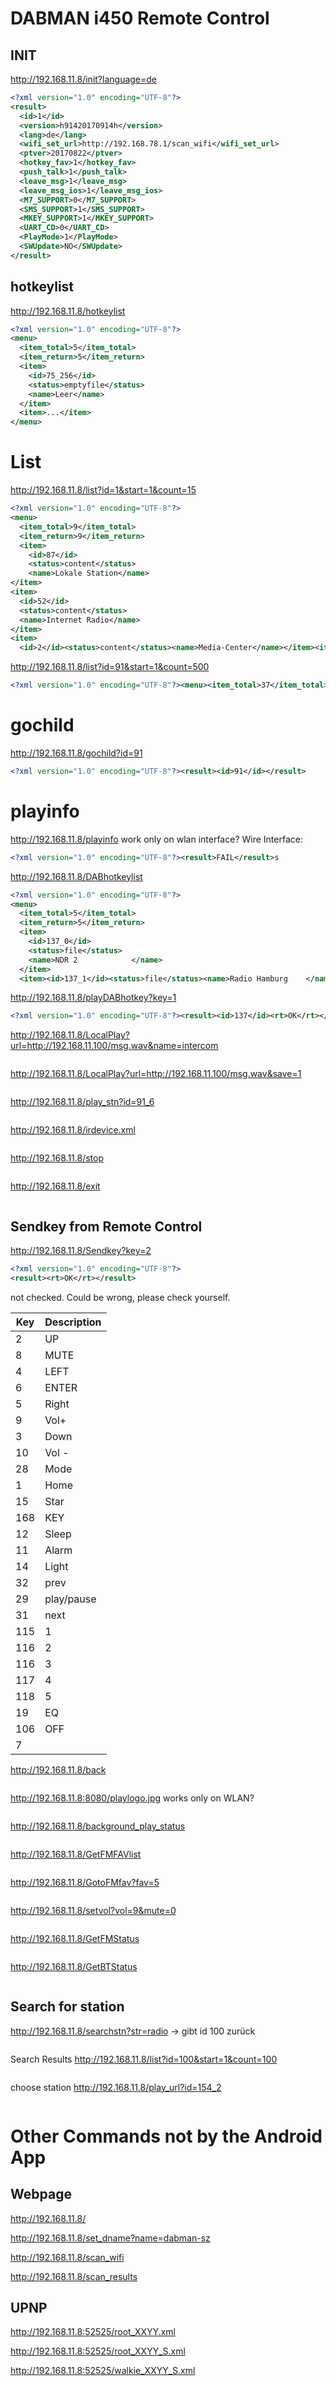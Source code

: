 
# DABMAN i450 Remote Control

## INIT
http://192.168.11.8/init?language=de

```xml
<?xml version="1.0" encoding="UTF-8"?>
<result>
  <id>1</id>
  <version>h91420170914h</version>
  <lang>de</lang>
  <wifi_set_url>http://192.168.78.1/scan_wifi</wifi_set_url>
  <ptver>20170822</ptver>
  <hotkey_fav>1</hotkey_fav>
  <push_talk>1</push_talk>
  <leave_msg>1</leave_msg>
  <leave_msg_ios>1</leave_msg_ios>
  <M7_SUPPORT>0</M7_SUPPORT>
  <SMS_SUPPORT>1</SMS_SUPPORT>
  <MKEY_SUPPORT>1</MKEY_SUPPORT>
  <UART_CD>0</UART_CD>
  <PlayMode>1</PlayMode>
  <SWUpdate>NO</SWUpdate>
</result>
```

## hotkeylist
http://192.168.11.8/hotkeylist
```xml
<?xml version="1.0" encoding="UTF-8"?>
<menu>
  <item_total>5</item_total>
  <item_return>5</item_return>
  <item>
    <id>75_256</id>
    <status>emptyfile</status>
    <name>Leer</name>
  </item>
  <item>...</item>
</menu>
```
# List
http://192.168.11.8/list?id=1&start=1&count=15
```xml
<?xml version="1.0" encoding="UTF-8"?>
<menu>
  <item_total>9</item_total>
  <item_return>9</item_return>
  <item>
    <id>87</id>
    <status>content</status>
    <name>Lokale Station</name>
</item>
<item>
  <id>52</id>
  <status>content</status>
  <name>Internet Radio</name>
</item>
<item>
  <id>2</id><status>content</status><name>Media-Center</name></item><item><id>5</id><status>content</status><name>FM</name></item><item><id>91</id><status>content</status><name>DAB/DAB+</name></item><item><id>3</id><status>content</status><name>Informations-Center</name></item><item><id>47</id><status>content</status><name>AUX</name></item><item><id>104</id><status>content</status><name>Bluetooth</name></item><item><id>6</id><status>content</status><name>Einstellungen</name></item></menu>
```
http://192.168.11.8/list?id=91&start=1&count=500
```xml
<?xml version="1.0" encoding="UTF-8"?><menu><item_total>37</item_total><item_return>37</item_return><item><id>91_1</id><status>file</status><name>80s80s           </name></item><item><id>91_2</id><status>file</status><name>917XFM           </name></item><item><id>91_3</id><status>file</status><name>ANTENNE-SYLT     </name></item><item><id>91_4</id><status>file</status><name>Absolut relax    </name></item><item><id>91_5</id><status>file</status><name>DRadio DokDeb    </name></item><item><id>91_6</id><status>file</status><name>Dlf              </name></item><item><id>91_7</id><status>file</status><name>Dlf Kultur       </name></item><item><id>91_8</id><status>file</status><name>Dlf Nova         </name></item><item><id>91_9</id><status>file</status><name>ENERGY DIGITAL   </name></item><item><id>91_10</id><status>file</status><name>ERF Plus         </name></item><item><id>91_11</id><status>file</status><name>ERF Pop          </name></item><item><id>91_12</id><status>file</status><name>HAMBURG ZWEI     </name></item><item><id>91_13</id><status>file</status><name>HLRdigital       </name></item><item><id>91_14</id><status>file</status><name>KLASSIK RADIO    </name></item><item><id>91_15</id><status>file</status><name>MegaRadio        </name></item><item><id>91_16</id><status>file</status><name>N-JOY            </name></item><item><id>91_17</id><status>file</status><name>NDR 2            </name></item><item><id>91_18</id><status>file</status><name>NDR 90,3         </name></item><item><id>91_19</id><status>file</status><name>NDR Blue         </name></item><item><id>91_20</id><status>file</status><name>NDR Info         </name></item><item><id>91_21</id><status>file</status><name>NDR Info Spezial </name></item><item><id>91_22</id><status>file</status><name>NDR Kultur       </name></item><item><id>91_23</id><status>file</status><name>NDR Plus         </name></item><item><id>91_24</id><status>file</status><name>PELI ONE         </name></item><item><id>91_25</id><status>file</status><name>R.SH - Hamburg   </name></item><item><id>91_26</id><status>file</status><name>RADIO BOB!       </name></item><item><id>91_27</id><status>file</status><name>ROCK ANTENNE HH  </name></item><item><id>91_28</id><status>file</status><name>Radio Hamburg    </name></item><item><id>91_29</id><status>file</status><name>Radio Horeb      </name></item><item><id>91_30</id><status>file</status><name>Radio Paradiso   </name></item><item><id>91_31</id><status>file</status><name>SCHLAGERPARADIES </name></item><item><id>91_32</id><status>file</status><name>Schwarzwaldradio </name></item><item><id>91_33</id><status>file</status><name>TIDE.radio       </name></item><item><id>91_34</id><status>file</status><name>lulu.fm          </name></item><item><id>91_35</id><status>file</status><name>pure fm Hamburg  </name></item><item><id>91_36</id><status>file</status><name>radio ffn        </name></item><item><id>91_37</id><status>file</status><name>sunshine live    </name></item></menu>
```
# gochild
http://192.168.11.8/gochild?id=91
```xml
<?xml version="1.0" encoding="UTF-8"?><result><id>91</id></result>
```
# playinfo
http://192.168.11.8/playinfo
work only on wlan interface?
Wire Interface:
```xml
<?xml version="1.0" encoding="UTF-8"?><result>FAIL</result>s
```
http://192.168.11.8/DABhotkeylist
```xml
<?xml version="1.0" encoding="UTF-8"?>
<menu>
  <item_total>5</item_total>
  <item_return>5</item_return>
  <item>
    <id>137_0</id>
    <status>file</status>
    <name>NDR 2            </name>
  </item>
  <item><id>137_1</id><status>file</status><name>Radio Hamburg    </name></item><item><id>137_2</id><status>file</status><name>KLASSIK RADIO    </name></item><item><id>137_3</id><status>file</status><name>N-JOY            </name></item><item><id>137_4</id><status>emptyfile</status><name>Leer</name></item></menu>
```
http://192.168.11.8/playDABhotkey?key=1
```xml
<?xml version="1.0" encoding="UTF-8"?><result><id>137</id><rt>OK</rt></result>
```
http://192.168.11.8/LocalPlay?url=http://192.168.11.100/msg.wav&name=intercom
```xml
```
http://192.168.11.8/LocalPlay?url=http://192.168.11.100/msg.wav&save=1
```xml
```
http://192.168.11.8/play_stn?id=91_6
```xml
```
http://192.168.11.8/irdevice.xml
```xml
```
http://192.168.11.8/stop
```xml
```
http://192.168.11.8/exit
```xml
```
## Sendkey from Remote Control
http://192.168.11.8/Sendkey?key=2
```xml
<?xml version="1.0" encoding="UTF-8"?>
<result><rt>OK</rt></result>
```

not checked. Could be wrong, please check yourself.

| Key | Description |
|-----|-------------|
| 2  | UP          |
| 8  | MUTE        |
| 4  | LEFT        |
| 6  | ENTER       |
| 5  | Right |
| 9  | Vol+ |
| 3  | Down |
| 10 | Vol - |
| 28 | Mode |
| 1  | Home |
| 15 | Star |
| 168| KEY |
| 12 | Sleep |
| 11 | Alarm |
| 14 | Light |
| 32 | prev |
| 29 | play/pause |
| 31 | next |
|115 | 1 |
|116 | 2 |
|116 | 3|
|117 | 4 |
|118 | 5 |
|19  | EQ |
|106 | OFF |
| 7  |  |

http://192.168.11.8/back
```xml
```
http://192.168.11.8:8080/playlogo.jpg
works only on WLAN?
```xml
```
http://192.168.11.8/background_play_status
```xml
```
http://192.168.11.8/GetFMFAVlist
```xml
```
http://192.168.11.8/GotoFMfav?fav=5
```xml
```
http://192.168.11.8/setvol?vol=9&mute=0
```xml
```
http://192.168.11.8/GetFMStatus
```xml
```
http://192.168.11.8/GetBTStatus
```xml
```
## Search for station
http://192.168.11.8/searchstn?str=radio
-> gibt id 100 zurück
```xml
```
Search Results
http://192.168.11.8/list?id=100&start=1&count=100
```xml
```
choose station
http://192.168.11.8/play_url?id=154_2
```xml
```


# Other Commands not by the Android App

## Webpage
http://192.168.11.8/


http://192.168.11.8/set_dname?name=dabman-sz

http://192.168.11.8/scan_wifi

http://192.168.11.8/scan_results


## UPNP

http://192.168.11.8:52525/root_XXYY.xml

http://192.168.11.8:52525/root_XXYY_S.xml

http://192.168.11.8:52525/walkie_XXYY_S.xml